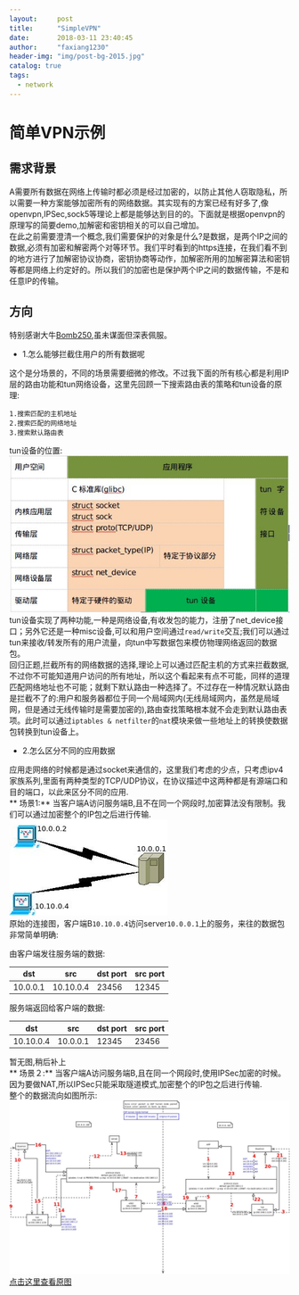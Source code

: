 ```yaml
---
layout:     post
title:      "SimpleVPN"
date:       2018-03-11 23:40:45
author:     "faxiang1230"
header-img: "img/post-bg-2015.jpg"
catalog: true
tags:
  - network
---
```

# 简单VPN示例
## 需求背景
A需要所有数据在网络上传输时都必须是经过加密的，以防止其他人窃取隐私，所以需要一种方案能够加密所有的网络数据。其实现有的方案已经有好多了,像openvpn,IPSec,sock5等理论上都是能够达到目的的。下面就是根据openvpn的原理写的简要demo,加解密和密钥相关的可以自己增加。  
在此之前需要澄清一个概念,我们需要保护的对象是什么?是数据，是两个IP之间的数据,必须有加密和解密两个对等环节。我们平时看到的https连接，在我们看不到的地方进行了加解密协议协商，密钥协商等动作，加解密所用的加解密算法和密钥等都是网络上约定好的。所以我们的加密也是保护两个IP之间的数据传输，不是和任意IP的传输。  
## 方向
特别感谢大牛[Bomb250](http://blog.csdn.net/dog250/article/details/6964047),虽未谋面但深表佩服。

- 1.怎么能够拦截住用户的所有数据呢  

这个是分场景的，不同的场景需要细微的修改。不过我下面的所有核心都是利用IP层的路由功能和tun网络设备，这里先回顾一下搜索路由表的策略和tun设备的原理:
```
1.搜索匹配的主机地址
2.搜索匹配的网络地址
3.搜索默认路由表
```
tun设备的位置:  
![](/images/tun-position.jpg)  
tun设备实现了两种功能,一种是网络设备,有收发包的能力，注册了net_device接口；另外它还是一种misc设备,可以和用户空间通过`read/write`交互;我们可以通过tun来接收/转发所有的用户流量，向tun中写数据包来模仿物理网络返回的数据包。  
回归正题,拦截所有的网络数据的选择,理论上可以通过匹配主机的方式来拦截数据,不过你不可能知道用户访问的所有地址，所以这个看起来有点不可能，同样的道理匹配网络地址也不可能；就剩下默认路由一种选择了。不过存在一种情况默认路由是拦截不了的:用户和服务器都位于同一个局域网内(无线局域网内，虽然是局域网，但是通过无线传输时是需要加密的),路由查找策略根本就不会走到默认路由表项。此时可以通过`iptables & netfilter`的`nat`模块来做一些地址上的转换使数据包转换到tun设备上。
- 2.怎么区分不同的应用数据

应用走网络的时候都是通过socket来通信的，这里我们考虑的少点，只考虑ipv4家族系列,里面有两种类型的TCP/UDP协议，在协议描述中这两种都是有源端口和目的端口，以此来区分不同的应用.  
** 场景1:**
当客户端A访问服务端B,且不在同一个网段时,加密算法没有限制。我们可以通过加密整个的IP包之后进行传输.  
![](/images/SimpleVPN2.jpeg)  
原始的连接图，客户端B`10.10.0.4`访问server`10.0.0.1`上的服务，来往的数据包非常简单明确:  

由客户端发往服务端的数据:

|dst|src|dst port|src port|
|--|--|--|--|
|10.0.0.1|10.10.0.4|23456|12345|

服务端返回给客户端的数据:

|dst|src|dst port|src port|
|--|--|--|--|
|10.10.0.4|10.0.0.1|12345|23456|

暂无图,稍后补上  
** 场景２:**
当客户端A访问服务端B,且在同一个网段时,使用IPSec加密的时候。因为要做NAT,所以IPSec只能采取隧道模式,加密整个的IP包之后进行传输.  
整个的数据流向如图所示:  
![](/images/SimpleIpsecFlow.jpeg)  
[点击这里查看原图](/images/SimpleIpsecFlow.jpeg)  
